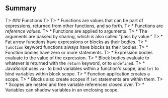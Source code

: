 ## Summary

T> ### Functions
T>
T> * Functions are values that can be part of expressions, returned from other functions, and so forth.
T> * Functions are *reference values*.
T> * Functions are applied to arguments.
T> * The arguments are passed by sharing, which is also called "pass by value."
T> * Fat arrow functions have expressions or blocks as their bodies.
T> * `function` keyword functions always have blocks as their bodies.
T> * Function bodies have zero or more statements.
T> * Expression bodies evaluate to the value of the expression.
T> * Block bodies evaluate to whatever is returned with the `return` keyword, or to `undefined`.
T> * JavaScript uses `var` to bind variables within a function's scope, and `let` to bind variables within block scope.
T> * Function application creates a scope.
T> * Blocks also create scopes if `let` statements are within them.
T> * Scopes are nested and free variable references closed over.
T> * Variables can shadow variables in an enclosing scope.
